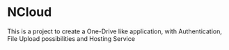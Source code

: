 # NCloud
This is a project to create a One-Drive like application, with Authentication, File Upload possibilities and Hosting Service
